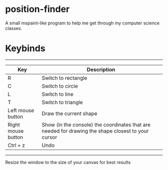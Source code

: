 # position-finder
A small mspaint-like program to help me get through my computer science classes.

# Keybinds
---------------------------------------------------------------------------------------------------------------------------
| Key                | Description                                                                                        |
|--------------------|----------------------------------------------------------------------------------------------------|
| R                  | Switch to rectangle                                                                                |
| C                  | Switch to circle                                                                                   |
| L                  | Switch to line                                                                                     |
| T                  | Switch to triangle                                                                                 |
| Left mouse button  | Draw the current shape                                                                             |
| Right mouse button | Show (in the console) the coordinates that are needed for drawing the shape closest to your cursor |
| Ctrl + z           | Undo                                                                                               |
---------------------------------------------------------------------------------------------------------------------------

Resize the window to the size of your canvas for best results
